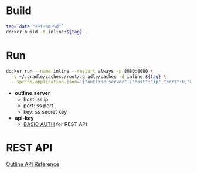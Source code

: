 # Build
```bash
tag=`date "+%Y-%m-%d"`
docker build -t inline:${tag} .
```
# Run
```bash
docker run --name inline --restart always -p 8080:8080 \
  -v ~/.gradle/caches:/root/.gradle/caches -d inline:${tag} \
  --spring.application.json='{"outline.server":{"host":"ip","port":0,"key":"key"},"api-key":"username:password"}'
```
- **outline.server**
  - host: ss ip
  - port: ss port
  - key: ss secret key
- **api-key**
  - [BASIC AUTH](https://en.wikipedia.org/wiki/Basic_access_authentication#Client_side) for REST API

# REST API
[Outline API Reference](outline.md)  
